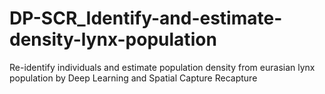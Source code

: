 # DP-SCR_Identify-and-estimate-density-lynx-population
Re-identify individuals and estimate population density from eurasian lynx population by Deep Learning and Spatial Capture Recapture
